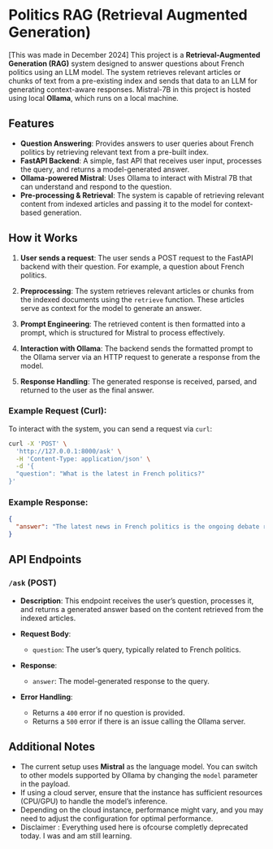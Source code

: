 # Politics RAG (Retrieval Augmented Generation)

[This was made in December 2024]
This project is a **Retrieval-Augmented Generation (RAG)** system designed to answer questions about French politics using an LLM model. The system retrieves relevant articles or chunks of text from a pre-existing index and sends that data to an LLM for generating context-aware responses. Mistral-7B in this project is hosted using local **Ollama**, which runs on a local machine.

## Features

- **Question Answering**: Provides answers to user queries about French politics by retrieving relevant text from a pre-built index.
- **FastAPI Backend**: A simple, fast API that receives user input, processes the query, and returns a model-generated answer.
- **Ollama-powered Mistral**: Uses Ollama to interact with Mistral 7B that can understand and respond to the question.
- **Pre-processing & Retrieval**: The system is capable of retrieving relevant content from indexed articles and passing it to the model for context-based generation.

## How it Works

1. **User sends a request**: The user sends a POST request to the FastAPI backend with their question. For example, a question about French politics.

2. **Preprocessing**: The system retrieves relevant articles or chunks from the indexed documents using the `retrieve` function. These articles serve as context for the model to generate an answer.

3. **Prompt Engineering**: The retrieved content is then formatted into a prompt, which is structured for Mistral to process effectively.

4. **Interaction with Ollama**: The backend sends the formatted prompt to the Ollama server via an HTTP request to generate a response from the model.

5. **Response Handling**: The generated response is received, parsed, and returned to the user as the final answer.

### Example Request (Curl):

To interact with the system, you can send a request via `curl`:

```bash
curl -X 'POST' \
  'http://127.0.0.1:8000/ask' \
  -H 'Content-Type: application/json' \
  -d '{
  "question": "What is the latest in French politics?"
}'
```

### Example Response:

```json
{
  "answer": "The latest news in French politics is the ongoing debate regarding the pension reform..."
}
```

## API Endpoints

### `/ask` (POST)

- **Description**: This endpoint receives the user’s question, processes it, and returns a generated answer based on the content retrieved from the indexed articles.
  
- **Request Body**:
  - `question`: The user’s query, typically related to French politics.

- **Response**:
  - `answer`: The model-generated response to the query.

- **Error Handling**:
  - Returns a `400` error if no question is provided.
  - Returns a `500` error if there is an issue calling the Ollama server.

## Additional Notes

- The current setup uses **Mistral** as the language model. You can switch to other models supported by Ollama by changing the `model` parameter in the payload.
- If using a cloud server, ensure that the instance has sufficient resources (CPU/GPU) to handle the model’s inference.
- Depending on the cloud instance, performance might vary, and you may need to adjust the configuration for optimal performance.
- Disclaimer : Everything used here is ofcourse completly deprecated today. I was and am still learning. 
